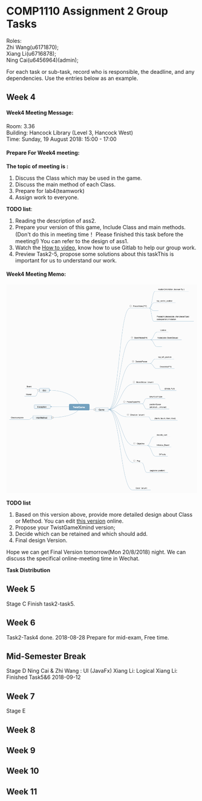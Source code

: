 # COMP1110 Assignment 2 Group Tasks
Roles:  
Zhi Wang(u6171870);   
Xiang Li(u6716878);  
Ning Cai(u6456964)(admin);   

For each task or sub-task, record who is responsible, the deadline, and any dependencies.
Use the entries below as an example.

## Week 4

#### Week4 Meeting Message:

Room: 3.36   
Building: Hancock Library (Level 3, Hancock West)   
Time: Sunday, 19 August 2018: 15:00 - 17:00   

#### Prepare For Week4 meeting:
**The topic of  meeting is :**
1.  Discuss the Class which may be used in the game.
2.  Discuss the main method of each Class.
3.  Prepare for lab4(teamwork)
4.  Assign work to everyone.

**TODO list**:
1. Reading the description of ass2.
2. Prepare your version of this game, Include Class and main methods. (Don't do this in meeting time！ Please finished this task before the meeting!)  You can refer to the design of ass1.
3. Watch the [How to video](https://cs.anu.edu.au/courses/comp1110/help/mp4/gitexercise.mp4), know how to use Gitlab to help our group work.
4. Preview Task2-5, propose some solutions about this taskThis is important for us to understand our work.

#### Week4 Meeting Memo:
![TwistGameXmind](admin/MeetingMemo/TwistGame.png)  

**TODO list**
1. Based on this version above, provide more detailed design about Class or Method.
You can edit [this version](http://naotu.baidu.com/file/edcd1e638b97dddadaf72d6ad2e4e33c?token=4905a6679e76fb0c) online. 
2. Propose your TwistGameXmind version;
3. Decide which can be retained and which should add.
4. Final design Version.

Hope we can get  Final Version tomorrow(Mon 20/8/2018) night. We can discuss the specifical online-meeting time in Wechat.

**Task Distribution**  


## Week 5
Stage C
Finish task2-task5.


## Week 6
Task2-Task4 done. 2018-08-28
Prepare for mid-exam, Free time.

## Mid-Semester Break
Stage D
Ning Cai & Zhi Wang : UI (JavaFx)
Xiang Li: Logical 
Xiang Li: Finished Task5&6 2018-09-12

## Week 7
Stage E

## Week 8

## Week 9

## Week 10

## Week 11
